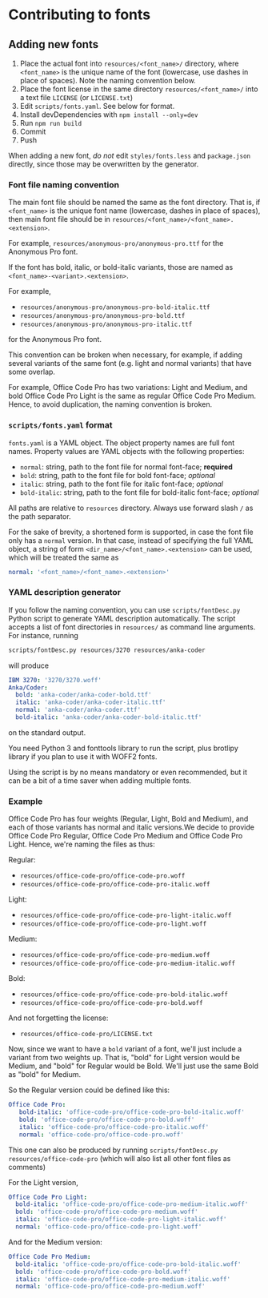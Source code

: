 # Contributing to fonts

## Adding new fonts

1.  Place the actual font into `resources/<font_name>/` directory, where
    `<font_name>` is the unique name of the font (lowercase, use dashes in
    place of spaces). Note the naming convention below.
2.  Place the font license in the same directory `resources/<font_name>/` into
    a text file `LICENSE` (or `LICENSE.txt`)
3.  Edit `scripts/fonts.yaml`. See below for format.
4.  Install devDependencies with `npm install --only=dev`
5.  Run `npm run build`
6.  Commit
7.  Push

When adding a new font, *do not* edit `styles/fonts.less` and `package.json`
directly, since those may be overwritten by the generator.

### Font file naming convention

The main font file should be named the same as the font directory. That is,
if `<font_name>` is the unique font name (lowercase, dashes in place of spaces), then main font file should be in
`resources/<font_name>/<font_name>.<extension>`.

For example, `resources/anonymous-pro/anonymous-pro.ttf` for the Anonymous Pro font.

If the font has bold, italic, or bold-italic variants, those are named as
`<font_name>-<variant>.<extension>`.

For example,

-   `resources/anonymous-pro/anonymous-pro-bold-italic.ttf`
-   `resources/anonymous-pro/anonymous-pro-bold.ttf`
-   `resources/anonymous-pro/anonymous-pro-italic.ttf`

for the Anonymous Pro font.

This convention can be broken when necessary, for example, if adding several
variants of the same font (e.g. light and normal variants) that have some
overlap.

For example, Office Code Pro has two variations: Light and Medium, and bold
Office Code Pro Light is the same as regular Office Code Pro Medium. Hence,
to avoid duplication, the naming convention is broken.

### `scripts/fonts.yaml` format

`fonts.yaml` is a YAML object. The object property names are full font names.
Property values are YAML objects with the following properties:

-   `normal`: string, path to the font file for normal font-face; **required**
-   `bold`: string, path to the font file for bold font-face; *optional*
-   `italic`: string, path to the font file for italic font-face; *optional*
-   `bold-italic`: string, path to the font file for bold-italic font-face; *optional*

All paths are relative to `resources` directory. Always use forward slash `/`
as the path separator.

For the sake of brevity, a shortened form is supported, in case the font file
only has a `normal` version. In that case, instead of specifying the full YAML
object, a string of form `<dir_name>/<font_name>.<extension>` can be used, which will be treated the same as

```yaml
normal: '<font_name>/<font_name>.<extension>'
```

### YAML description generator

If you follow the naming convention, you can use `scripts/fontDesc.py` Python
script to generate YAML description automatically. The script accepts a list of
font directories in `resources/` as command line arguments. For instance,
running

```bash
scripts/fontDesc.py resources/3270 resources/anka-coder
```

will produce

```yaml
IBM 3270: '3270/3270.woff'
Anka/Coder:
  bold: 'anka-coder/anka-coder-bold.ttf'
  italic: 'anka-coder/anka-coder-italic.ttf'
  normal: 'anka-coder/anka-coder.ttf'
  bold-italic: 'anka-coder/anka-coder-bold-italic.ttf'
```

on the standard output.

You need Python 3 and fonttools library to run the script, plus brotlipy
library if you plan to use it with WOFF2 fonts.

Using the script is by no means mandatory or even recommended, but it can be a
bit of a time saver when adding multiple fonts.

### Example

Office Code Pro has four weights (Regular, Light, Bold and Medium), and each of
those variants has normal and italic versions.We decide to provide Office Code
Pro Regular, Office Code Pro Medium and Office Code Pro Light.
Hence, we're naming the files as thus:

Regular:
-   `resources/office-code-pro/office-code-pro.woff`
-   `resources/office-code-pro/office-code-pro-italic.woff`

Light:
-   `resources/office-code-pro/office-code-pro-light-italic.woff`
-   `resources/office-code-pro/office-code-pro-light.woff`

Medium:
-   `resources/office-code-pro/office-code-pro-medium.woff`
-   `resources/office-code-pro/office-code-pro-medium-italic.woff`

Bold:
-   `resources/office-code-pro/office-code-pro-bold-italic.woff`
-   `resources/office-code-pro/office-code-pro-bold.woff`

And not forgetting the license:
-   `resources/office-code-pro/LICENSE.txt`

Now, since we want to have a `bold` variant of a font, we'll just include a
variant from two weights up. That is, "bold" for Light version would be Medium,
and "bold" for Regular would be Bold. We'll just use the same Bold as "bold" for Medium.

So the Regular version could be defined like this:

```yaml
Office Code Pro:
   bold-italic: 'office-code-pro/office-code-pro-bold-italic.woff'
   bold: 'office-code-pro/office-code-pro-bold.woff'
   italic: 'office-code-pro/office-code-pro-italic.woff'
   normal: 'office-code-pro/office-code-pro.woff'
```

This one can also be produced by running `scripts/fontDesc.py resources/office-code-pro` (which will also list all other font files as comments)

For the Light version,

```yaml
Office Code Pro Light:
  bold-italic: 'office-code-pro/office-code-pro-medium-italic.woff'
  bold: 'office-code-pro/office-code-pro-medium.woff'
  italic: 'office-code-pro/office-code-pro-light-italic.woff'
  normal: 'office-code-pro/office-code-pro-light.woff'
```

And for the Medium version:

```yaml
Office Code Pro Medium:
  bold-italic: 'office-code-pro/office-code-pro-bold-italic.woff'
  bold: 'office-code-pro/office-code-pro-bold.woff'
  italic: 'office-code-pro/office-code-pro-medium-italic.woff'
  normal: 'office-code-pro/office-code-pro-medium.woff'
```
